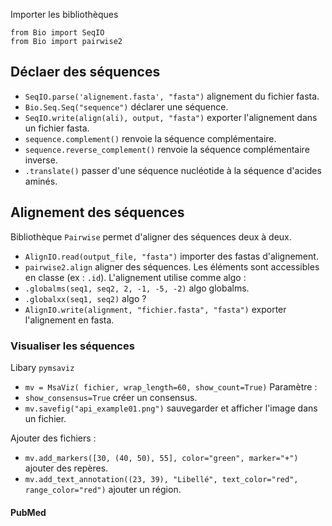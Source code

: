 Importer les bibliothèques
```
from Bio import SeqIO
from Bio import pairwise2
```

## Déclaer des séquences 

* `SeqIO.parse('alignement.fasta', "fasta")` alignement du fichier fasta.
* `Bio.Seq.Seq("sequence")` déclarer une séquence.
* `SeqIO.write(align(ali), output, "fasta")` exporter l'alignement dans un fichier fasta.
* `sequence.complement()` renvoie la séquence complémentaire.
* `sequence.reverse_complement()` renvoie la séquence complémentaire inverse.
* `.translate()` passer d'une séquence nucléotide à la séquence d'acides aminés.

## Alignement des séquences

Bibliothèque `Pairwise` permet d'aligner des séquences deux à deux.

* `AlignIO.read(output_file, "fasta")` importer des fastas d'alignement.
* `pairwise2.align` aligner des séquences. Les éléments sont accessibles en classe (ex : `.id`). L'alignement utilise comme algo :
 * `.globalms(seq1, seq2, 2, -1, -5, -2)` algo globalms.
 * `.globalxx(seq1, seq2)` algo ?
* `AlignIO.write(alignment, "fichier.fasta", "fasta")` exporter l'alignement en fasta.

### Visualiser les séquences

Libary `pymsaviz`

* `mv = MsaViz( fichier, wrap_length=60, show_count=True)`
Paramètre :
* `show_consensus=True` créer un consensus.
* `mv.savefig("api_example01.png")` sauvegarder et afficher l'image dans un fichier.

Ajouter des fichiers :

* `mv.add_markers([30, (40, 50), 55], color="green", marker="+")` ajouter des repères.
* `mv.add_text_annotation((23, 39), "Libellé", text_color="red", range_color="red")` ajouter un région.

#### PubMed


